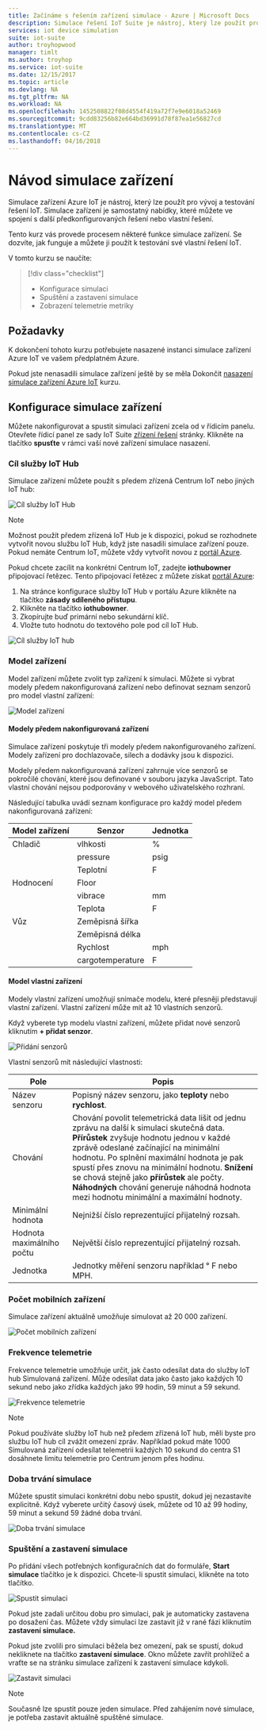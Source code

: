 ```yaml
---
title: Začínáme s řešením zařízení simulace - Azure | Microsoft Docs
description: Simulace řešení IoT Suite je nástroj, který lze použít pro vývoj a testování řešení IoT. Služba simulace je samostatný nabídky, můžete použít ve spojení s další předkonfigurovaných řešení nebo použít s vlastní řešení.
services: iot device simulation
suite: iot-suite
author: troyhopwood
manager: timlt
ms.author: troyhop
ms.service: iot-suite
ms.date: 12/15/2017
ms.topic: article
ms.devlang: NA
ms.tgt_pltfrm: NA
ms.workload: NA
ms.openlocfilehash: 1452508822f08d4554f419a72f7e9e6018a52469
ms.sourcegitcommit: 9cdd83256b82e664bd36991d78f87ea1e56827cd
ms.translationtype: MT
ms.contentlocale: cs-CZ
ms.lasthandoff: 04/16/2018
---
```

# <a name="device-simulation-walkthrough"></a>Návod simulace zařízení

Simulace zařízení Azure IoT je nástroj, který lze použít pro vývoj a testování řešení IoT. Simulace zařízení je samostatný nabídky, které můžete ve spojení s další předkonfigurovaných řešení nebo vlastní řešení.

Tento kurz vás provede procesem některé funkce simulace zařízení. Se dozvíte, jak funguje a můžete ji použít k testování své vlastní řešení IoT.

V tomto kurzu se naučíte:

>[!div class="checklist"]
> * Konfigurace simulaci
> * Spuštění a zastavení simulace
> * Zobrazení telemetrie metriky

## <a name="prerequisites"></a>Požadavky

K dokončení tohoto kurzu potřebujete nasazené instanci simulace zařízení Azure IoT ve vašem předplatném Azure.

Pokud jste nenasadili simulace zařízení ještě by se měla Dokončit [nasazení simulace zařízení Azure IoT](iot-suite-device-simulation-deploy.md) kurzu.

## <a name="configuring-device-simulation"></a>Konfigurace simulace zařízení

Můžete nakonfigurovat a spustit simulaci zařízení zcela od v řídicím panelu. Otevřete řídicí panel ze sady IoT Suite [zřízení řešení](https://www.azureiotsuite.com/) stránky. Klikněte na tlačítko **spusťte** v rámci vaší nové zařízení simulace nasazení.

### <a name="target-iot-hub"></a>Cíl služby IoT Hub

Simulace zařízení můžete použít s předem zřízená Centrum IoT nebo jiných IoT hub:

![Cíl služby IoT Hub](media/iot-suite-device-simulation-explore/targethub.png)

> [!NOTE]
> Možnost použít předem zřízená IoT Hub je k dispozici, pokud se rozhodnete vytvořit novou službu IoT Hub, když jste nasadili simulace zařízení pouze. Pokud nemáte Centrum IoT, můžete vždy vytvořit novou z [portál Azure](https://portal.azure.com).

Pokud chcete zacílit na konkrétní Centrum IoT, zadejte **iothubowner** připojovací řetězec. Tento připojovací řetězec z můžete získat [portál Azure](https://portal.azure.com):

1. Na stránce konfigurace služby IoT Hub v portálu Azure klikněte na tlačítko **zásady sdíleného přístupu**.
1. Klikněte na tlačítko **iothubowner**.
1. Zkopírujte buď primární nebo sekundární klíč.
1. Vložte tuto hodnotu do textového pole pod cíl IoT Hub.

![Cíl služby IoT hub](media/iot-suite-device-simulation-explore/connectionstring.png)

### <a name="device-model"></a>Model zařízení

Model zařízení můžete zvolit typ zařízení k simulaci. Můžete si vybrat modely předem nakonfigurovaná zařízení nebo definovat seznam senzorů pro model vlastní zařízení:

![Model zařízení](media/iot-suite-device-simulation-explore/devicemodel.png)

#### <a name="pre-configured-device-models"></a>Modely předem nakonfigurovaná zařízení

Simulace zařízení poskytuje tři modely předem nakonfigurovaného zařízení. Modely zařízení pro dochlazovače, silech a dodávky jsou k dispozici.

Modely předem nakonfigurovaná zařízení zahrnuje více senzorů se pokročilé chování, které jsou definované v souboru jazyka JavaScript. Tato vlastní chování nejsou podporovány v webového uživatelského rozhraní. 

Následující tabulka uvádí seznam konfigurace pro každý model předem nakonfigurovaná zařízení:

| Model zařízení | Senzor | Jednotka | 
| -------------| ------ | -----| 
| Chladič | vlhkosti | % |
| | pressure | psig | 
| | Teplotní | F | 
| Hodnocení | Floor | 
| | vibrace | mm | 
| | Teplota | F | 
| Vůz | Zeměpisná šířka | |
| | Zeměpisná délka | | 
| | Rychlost | mph | 
| | cargotemperature | F | 

#### <a name="custom-device-model"></a>Model vlastní zařízení

Modely vlastní zařízení umožňují snímače modelu, které přesněji představují vlastní zařízení. Vlastní zařízení může mít až 10 vlastních senzorů.

Když vyberete typ modelu vlastní zařízení, můžete přidat nové senzorů kliknutím **+ přidat senzor**.

![Přidání senzorů](media/iot-suite-device-simulation-explore/customsensors.png)

Vlastní senzorů mít následující vlastnosti:

| Pole | Popis |
| ----- | ----------- |
| Název senzoru | Popisný název senzoru, jako **teploty** nebo **rychlost**. |
| Chování | Chování povolit telemetrická data lišit od jednu zprávu na další k simulaci skutečná data. **Přírůstek** zvyšuje hodnotu jednou v každé zprávě odeslané začínající na minimální hodnotu. Po splnění maximální hodnota je pak spustí přes znovu na minimální hodnotu. **Snížení** se chová stejně jako **přírůstek** ale počty. **Náhodných** chování generuje náhodná hodnota mezi hodnotu minimální a maximální hodnoty. |
| Minimální hodnota | Nejnižší číslo reprezentující přijatelný rozsah. |
| Hodnota maximálního počtu | Největší číslo reprezentující přijatelný rozsah. |
| Jednotka | Jednotky měření senzoru například ° F nebo MPH. |

### <a name="number-of-devices"></a>Počet mobilních zařízení

Simulace zařízení aktuálně umožňuje simulovat až 20 000 zařízení.

![Počet mobilních zařízení](media/iot-suite-device-simulation-explore/numberofdevices.png)

### <a name="telemetry-frequency"></a>Frekvence telemetrie

Frekvence telemetrie umožňuje určit, jak často odesílat data do služby IoT hub Simulovaná zařízení. Může odesílat data jako často jako každých 10 sekund nebo jako zřídka každých jako 99 hodin, 59 minut a 59 sekund.

![Frekvence telemetrie](media/iot-suite-device-simulation-explore/frequency.png)

> [!NOTE]
> Pokud používáte služby IoT hub než předem zřízená IoT hub, měli byste pro službu IoT hub cíl zvážit omezení zpráv. Například pokud máte 1000 Simulovaná zařízení odesílat telemetrii každých 10 sekund do centra S1 dosáhnete limitu telemetrie pro Centrum jenom přes hodinu.

### <a name="simulation-duration"></a>Doba trvání simulace

Můžete spustit simulaci konkrétní dobu nebo spustit, dokud jej nezastavíte explicitně. Když vyberete určitý časový úsek, můžete od 10 až 99 hodiny, 59 minut a sekund 59 žádné doba trvání.

![Doba trvání simulace](media/iot-suite-device-simulation-explore/duration.png)

### <a name="start-and-stop-the-simulation"></a>Spuštění a zastavení simulace

Po přidání všech potřebných konfiguračních dat do formuláře, **Start simulace** tlačítko je k dispozici. Chcete-li spustit simulaci, klikněte na toto tlačítko.

![Spustit simulaci](media/iot-suite-device-simulation-explore/start.png)

Pokud jste zadali určitou dobu pro simulaci, pak je automaticky zastavena po dosažení čas. Můžete vždy simulaci lze zastavit již v rané fázi kliknutím **zastavení simulace.**

Pokud jste zvolili pro simulaci běžela bez omezení, pak se spustí, dokud nekliknete na tlačítko **zastavení simulace**. Okno můžete zavřít prohlížeč a vraťte se na stránku simulace zařízení k zastavení simulace kdykoli.

![Zastavit simulaci](media/iot-suite-device-simulation-explore/stop.png)

> [!NOTE]
> Současně lze spustit pouze jeden simulace. Před zahájením nové simulace, je potřeba zastavit aktuálně spuštěné simulace.
